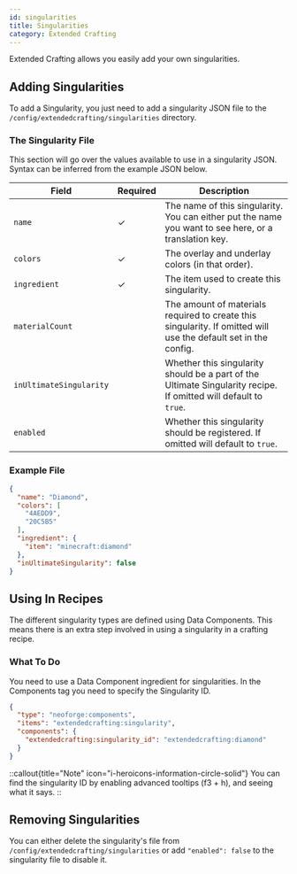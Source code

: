 ```yaml
---
id: singularities
title: Singularities
category: Extended Crafting
---
```


Extended Crafting allows you easily add your own singularities.

## Adding Singularities

To add a Singularity, you just need to add a singularity JSON file to the `/config/extendedcrafting/singularities` directory.

### The Singularity File

This section will go over the values available to use in a singularity JSON. Syntax can be inferred from the example JSON below.

| Field                   | Required | Description                                                                                                      |
|-------------------------|----------|------------------------------------------------------------------------------------------------------------------|
| `name`                  | ✓        | The name of this singularity. You can either put the name you want to see here, or a translation key.            |
| `colors`                | ✓        | The overlay and underlay colors (in that order).                                                                 |
| `ingredient`            | ✓        | The item used to create this singularity.                                                                        |
| `materialCount`         |          | The amount of materials required to create this singularity. If omitted will use the default set in the config.  |
| `inUltimateSingularity` |          | Whether this singularity should be a part of the Ultimate Singularity recipe. If omitted will default to `true`. |
| `enabled`               |          | Whether this singularity should be registered. If omitted will default to `true`.                                |

### Example File

```json
{
  "name": "Diamond",
  "colors": [
    "4AEDD9",
    "20C5B5"
  ],
  "ingredient": {
    "item": "minecraft:diamond"
  },
  "inUltimateSingularity": false
}
```

## Using In Recipes

The different singularity types are defined using Data Components. This means there is an extra step involved in using a singularity in a crafting recipe.

### What To Do

You need to use a Data Component ingredient for singularities. In the Components tag you need to specify the Singularity ID.

```json
{
  "type": "neoforge:components",
  "items": "extendedcrafting:singularity",
  "components": {
    "extendedcrafting:singularity_id": "extendedcrafting:diamond"
  }
}
```

::callout{title="Note" icon="i-heroicons-information-circle-solid"}
You can find the singularity ID by enabling advanced tooltips (f3 + h), and seeing what it says.
::

## Removing Singularities

You can either delete the singularity's file from `/config/extendedcrafting/singularities` or add `"enabled": false` to the singularity file to disable it.

